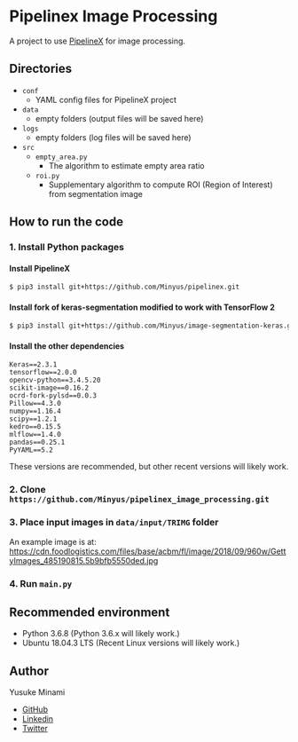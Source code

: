 # Pipelinex Image Processing

A project to use [PipelineX](https://github.com/Minyus/pipelinex) for image processing. 

## Directories

- `conf`
  - YAML config files for PipelineX project
- `data`
  - empty folders (output files will be saved here)
- `logs`
  - empty folders (log files will be saved here)
- `src`
  - `empty_area.py`
    - The algorithm to estimate empty area ratio 
  - `roi.py`
    - Supplementary algorithm to compute ROI (Region of Interest) from segmentation image

## How to run the code

### 1. Install Python packages

#### Install PipelineX

```bash
$ pip3 install git+https://github.com/Minyus/pipelinex.git
```

#### Install fork of keras-segmentation modified to work with TensorFlow 2

```bash
$ pip3 install git+https://github.com/Minyus/image-segmentation-keras.git
```

#### Install the other dependencies
```
Keras==2.3.1
tensorflow==2.0.0
opencv-python==3.4.5.20
scikit-image==0.16.2
ocrd-fork-pylsd==0.0.3
Pillow==4.3.0
numpy==1.16.4
scipy==1.2.1
kedro==0.15.5
mlflow==1.4.0
pandas==0.25.1
PyYAML==5.2
```

These versions are recommended, but other recent versions will likely work.

### 2. Clone `https://github.com/Minyus/pipelinex_image_processing.git`

### 3. Place input images in `data/input/TRIMG` folder

An example image is at:
https://cdn.foodlogistics.com/files/base/acbm/fl/image/2018/09/960w/GettyImages_485190815.5b9bfb5550ded.jpg

### 4. Run `main.py`

## Recommended environment
- Python 3.6.8 (Python 3.6.x will likely work.)
- Ubuntu 18.04.3 LTS (Recent Linux versions will likely work.)

## Author
Yusuke Minami

- [GitHub](https://github.com/Minyus)
- [Linkedin](https://www.linkedin.com/in/yusukeminami/)
- [Twitter](https://twitter.com/Minyus86)

